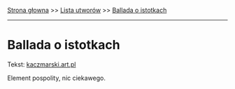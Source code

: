 [Strona głowna](../index.md) >> [Lista utworów](../list.md) >> [Ballada o istotkach](44.md)

---

# Ballada o istotkach

Tekst: [kaczmarski.art.pl](https://www.kaczmarski.art.pl/tworczosc/wiersze/ballada-o-istotkach/)

Element pospolity, nic ciekawego.